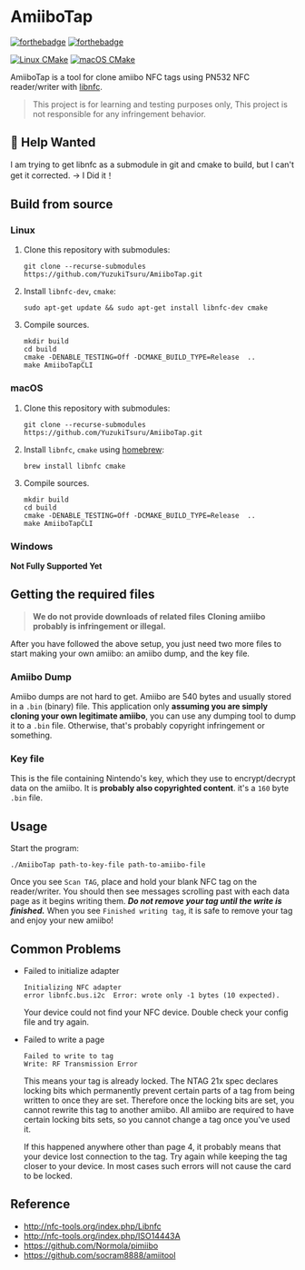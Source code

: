 # AmiiboTap

[![forthebadge](https://forthebadge.com/images/badges/contains-cat-gifs.svg)](https://forthebadge.com)  [![forthebadge](https://forthebadge.com/images/badges/made-with-c-plus-plus.svg)](https://forthebadge.com)

[![Linux CMake](https://github.com/YuzukiTsuru/AmiiboTap/actions/workflows/linux-cmake.yml/badge.svg)](https://github.com/YuzukiTsuru/AmiiboTap/actions/workflows/linux-cmake.yml)
[![macOS CMake](https://github.com/YuzukiTsuru/AmiiboTap/actions/workflows/macos-cmake.yml/badge.svg)](https://github.com/YuzukiTsuru/AmiiboTap/actions/workflows/macos-cmake.yml)

AmiiboTap is a tool for clone amiibo NFC tags using PN532 NFC reader/writer with [libnfc](http://nfc-tools.org/index.php/Libnfc). 

> This project is for learning and testing purposes only, This project is not responsible for any infringement behavior.

## 👀 Help Wanted 
I am trying to get libnfc as a submodule in git and cmake to build, but I can't get it corrected.  -> I Did it！

## Build from source 

### Linux
1. Clone this repository with submodules:

    ```
    git clone --recurse-submodules https://github.com/YuzukiTsuru/AmiiboTap.git
    ```

2. Install `libnfc-dev`, `cmake`:

    ```
    sudo apt-get update && sudo apt-get install libnfc-dev cmake
    ```

3. Compile sources. 

    ```
    mkdir build
    cd build
    cmake -DENABLE_TESTING=Off -DCMAKE_BUILD_TYPE=Release  ..
    make AmiiboTapCLI
    ```
 
### macOS
1. Clone this repository with submodules:

    ```
    git clone --recurse-submodules https://github.com/YuzukiTsuru/AmiiboTap.git
    ```

2. Install `libnfc`, `cmake` using [homebrew](https://brew.sh/):

    ```
    brew install libnfc cmake
    ```

3. Compile sources. 

    ```
    mkdir build
    cd build
    cmake -DENABLE_TESTING=Off -DCMAKE_BUILD_TYPE=Release  ..
    make AmiiboTapCLI
    ```

### Windows
**Not Fully Supported Yet**

## Getting the required files
> **We do not provide downloads of related files**
> **Cloning amiibo probably is infringement or illegal.**

After you have followed the above setup, you just need two more files to start making your own amiibo: an amiibo dump, and the key file.

### Amiibo Dump
Amiibo dumps are not hard to get. Amiibo are 540 bytes and usually stored in a `.bin` (binary) file. This application only **assuming you are simply cloning your own legitimate amiibo**, you can use any dumping tool to dump it to a `.bin` file. Otherwise, that's probably copyright infringement or something.

### Key file
This is the file containing Nintendo's key, which they use to encrypt/decrypt data on the amiibo. It is **probably also copyrighted content**. it's a `160` byte `.bin` file.

## Usage

Start the program:
```
./AmiiboTap path-to-key-file path-to-amiibo-file
```

Once you see `Scan TAG`, place and hold your blank NFC tag on the reader/writer. You should then see messages scrolling past with each data page as it begins writing them. ***Do not remove your tag until the write is finished.*** When you see `Finished writing tag`, it is safe to remove your tag and enjoy your new amiibo!

## Common Problems

* Failed to initialize adapter
  ```
  Initializing NFC adapter
  error	libnfc.bus.i2c	Error: wrote only -1 bytes (10 expected).
  ```
  Your device could not find your NFC device. Double check your config file and try again.

* Failed to write a page
  ```
  Failed to write to tag
  Write: RF Transmission Error
  ```
  This means your tag is already locked. The NTAG 21x spec declares locking bits which permanently prevent certain parts of a tag from being written to once they are set. Therefore once the locking bits are set, you cannot rewrite this tag to another amiibo. All amiibo are required to have certain locking bits sets, so you cannot change a tag once you've used it.

    If this happened anywhere other than page 4, it probably means that your device lost connection to the tag. Try again while keeping the tag closer to your device. In most cases such errors will not cause the card to be locked.

## Reference
- http://nfc-tools.org/index.php/Libnfc
- http://nfc-tools.org/index.php/ISO14443A
- https://github.com/Normola/pimiibo
- https://github.com/socram8888/amiitool
